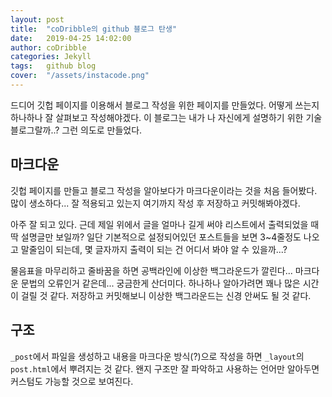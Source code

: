 ```yaml
---
layout:	post
title:	"coDribble의 github 블로그 탄생"
date:	2019-04-25 14:02:00
author:	coDribble
categories:	Jekyll
tags:	github blog
cover:	"/assets/instacode.png"
---
```


드디어 깃헙 페이지를 이용해서 블로그 작성을 위한 페이지를 만들었다. 어떻게 쓰는지 하나하나 잘 살펴보고 작성해야겠다. 이 블로그는 내가 나 자신에게 설명하기 위한 기술블로그랄까..? 그런 의도로 만들었다.

## 마크다운

깃헙 페이지를 만들고 블로그 작성을 알아보다가 마크다운이라는 것을 처음 들어봤다. 많이 생소하다... 잘 적용되고 있는지 여기까지 작성 후 저장하고 커밋해봐야겠다.

아주 잘 되고 있다. 근데 제일 위에서 글을 얼마나 길게 써야 리스트에서 출력되었을 때 딱 설명글만 보일까? 일단 기본적으로 설정되어있던 포스트들을 보면 3~4줄정도 나오고 말줄임이 되는데, 몇 글자까지 출력이 되는 건 어디서 봐야 알 수 있을까...?

물음표을 마무리하고 줄바꿈을 하면 공백라인에 이상한 백그라운드가 깔린다... 마크다운 문법의 오류인거 같은데... 궁금한게 산더미다. 하나하나 알아가려면 꽤나 많은 시간이 걸릴 것 같다. 저장하고 커밋해보니 이상한 백그라운드는 신경 안써도 될 것 같다.

## 구조

`_post`에서 파일을 생성하고 내용을 마크다운 방식(?)으로 작성을 하면 `_layout`의 `post.html`에서 뿌려지는 것 같다. 왠지 구조만 잘 파악하고 사용하는 언어만 알아두면 커스텀도 가능할 것으로 보여진다.